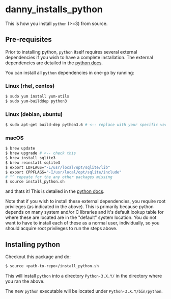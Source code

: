 # danny_installs_python
This is how you install `python` (>=3) from source.

## Pre-requisites
Prior to installing python, `python` itself requires several external dependencies if you wish to have a complete installation.
The external dependencies are detailed in the [python docs](https://devguide.python.org/setup/#build-dependencies).

You can install all `python` dependencies in one-go by running:

### Linux (rhel, centos)
```bash
$ sudo yum install yum-utils
$ sudo yum-builddep python3
```

### Linux (debian, ubuntu)
```bash
$ sudo apt-get build-dep python3.6 # <-- replace with your specific version of python3.X
```


### macOS
```bash
$ brew update
$ brew upgrade # <-- check this
$ brew install sqlite3
$ brew reinstall sqlite3
$ export LDFLAGS="-L/usr/local/opt/sqlite/lib"
$ export CPPFLAGS="-I/usr/local/opt/sqlite/include"
# ^^ repeate for the any other packages missing
$ source install_python.sh
```
and thats it! This is detailed in the [python docs](https://devguide.python.org/setup/#build-dependencies).

Note that if you wish to install these external dependencies, you require root privileges (as indicated in the above).
This is primarily because python depends on many system and/or C libraries and it's default lookup table for
where these are located are in the "default" system location. You do not want to have to install each of these as
a normal user, individually, so you should acquire root privileges to run the steps above.

## Installing python
Checkout this package and do:
```bash
$ source <path-to-repo>/install_python.sh
```
This will install `python` into a directory `Python-3.X.Y/` in the directory where you ran the above.

The new `python` executable will be located under `Python-3.X.Y/bin/python`.
